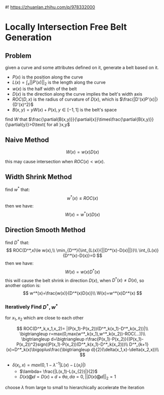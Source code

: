 #! https://zhuanlan.zhihu.com/p/978332000
# Locally Intersection Free Belt Generation
## Problem
given a curve and some attributes defined on it, generate a belt based on it.
- $P(x)$ is the position along the curve
- $L(x)=\int_{x}{||P'(x)||_2}$ is the length along the curve
- $w(x)$ is the half width of the belt
- $D(x)$ is the direction along the curve implies the belt's width axis
- $ROC(D,x)$ is the radius of curvature of $D(x)$, which is $\frac{|D'(x)P'(x)|}{D'(x)^2}$
- $B(x,y)=yW(x)+P(x),y\in [-1,1]$ is the belt's space
  
find $W$ that $\frac{\partial{B(x,y)}}{\partial{x}}\times\frac{\partial{B(x,y)}}{\partial{y}}>0\text{ for all }x,y$ 
## Naive Method
$$W(x)=w(x)D(x)$$

this may cause intersection when $ROC(x)<w(x)$.
## Width Shrink Method
find $w^*$ that:
$$w^*(x)\le ROC(x)$$
then we have:
$$W(x)=w^*(x)D(x)$$
## Direction Smooth Method
find $D^*$ that:
$$
ROC(D^*,x)\le w(x),\\
\min_{D^*}{\int_{L(x)}{||D^*(x)-D(x)||}}\\
\int_{L(x)}{D^*(x)-D(x)}=0
$$
then we have:
$$W(x)=w(x)D^*(x)$$
this will cause the belt shrink in direction $D(x)$, when $D^*(x)\ne D(x)$, so another option is:
$$
w^*(x)=\frac{w(x)}{D^*(x)D(x)}\\
W(x)=w^*(x)D^*(x)
$$
### Iteratively Find $D^*,w^*$
for $x_1,x_2$ which are close to each other

$$
ROC(D^*_k,x_1,x_2)= |(P(x_1)-P(x_2))(D^*_k(x_1)-D^*_k(x_2))|\\
\bigtriangleup r=max(0,max(w^*_k(x_1),w^*_k(x_2))-ROC(...))\\
\bigtriangleup d=\bigtriangleup r\frac{P(x_1)-P(x_2)}{(P(x_1)-P(x_2))^2}sign((P(x_1)-P(x_2))(D^*_k(x_1)-D^*_k(x_2)))\\
D^*_{k+1}(x)=D^*_k(x)\bigoplus\frac{\bigtriangleup d}{2}(\delta(x_1,x)-\delta(x_2,x))\\
$$
- $\delta(x_i,x)=max(0,1- \lambda^{-1}|L(x)-L(x_i)|)$
  - $\lambda= \frac{|L(x_1)-L(x_{2})|}{2}$
  - $D(x)\bigoplus d=D(x)+d+\theta a,da=0,||D(x)\bigoplus d||_2=1$

choose $\lambda$ from large to small to hierarchically accelerate the iteration 


